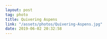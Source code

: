 ```yaml
---
layout: post
tag: photo
title: Quivering Aspens
link: "/assets/photos/Quivering-Aspens.jpg"
date: 2019-06-02 20:32:58
---
```

